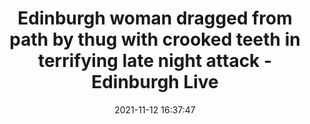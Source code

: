 ---
"title": "Edinburgh woman dragged from path by thug with crooked teeth in terrifying late night attack - Edinburgh Live"
"date": "2021-11-12 16:37:47"
"feed_name": "GOOGLENEWSINDUSTRIAL"
"feed_website": "https://news.google.com/search?q=industrial%2Bincident&hl=en-US&gl=US&ceid=US:en"
"feed_rss": "https://news.google.com/rss/search?q=industrial%2Bincident&hl=en-US&gl=US&ceid=US:en"
"link": "https://www.edinburghlive.co.uk/news/edinburgh-news/edinburgh-woman-dragged-path-thug-22153605"
"source": "{'href': 'https://www.edinburghlive.co.uk', 'title': 'Edinburgh Live'}"
"file": "_posts/2021-1-1-c24212d6dd4f9b4b533672781a35e4bbc0a6f828.md"
"accident": "0"
"drilling": "0"
"dead": "0"
"injured": "0"
"arrested": "0"
"place": "unknown place"
"where": "unknown site"
"causes": "unknown"
"place_uri": "unknown place"
---
